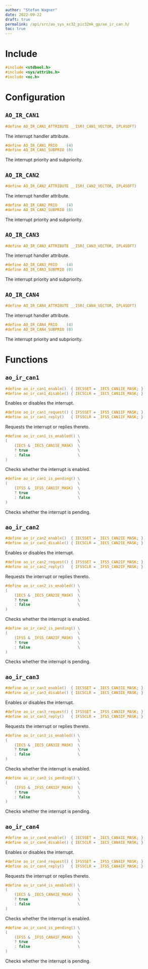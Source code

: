 ```yaml
---
author: "Stefan Wagner"
date: 2022-09-22
draft: true
permalink: /api/src/ao_sys_xc32_pic32mk_gp/ao_ir_can.h/
toc: true
---
```


# Include

```c
#include <stdbool.h>
#include <sys/attribs.h>
#include <xc.h>
```

# Configuration

## `AO_IR_CAN1`

```c
#define AO_IR_CAN1_ATTRIBUTE __ISR(_CAN1_VECTOR, IPL4SOFT)
```

The interrupt handler attribute.

```c
#define AO_IR_CAN1_PRIO    (4)
#define AO_IR_CAN1_SUBPRIO (0)
```

The interrupt priority and subpriority.

## `AO_IR_CAN2`

```c
#define AO_IR_CAN2_ATTRIBUTE __ISR(_CAN2_VECTOR, IPL4SOFT)
```

The interrupt handler attribute.

```c
#define AO_IR_CAN2_PRIO    (4)
#define AO_IR_CAN2_SUBPRIO (0)
```

The interrupt priority and subpriority.

## `AO_IR_CAN3`

```c
#define AO_IR_CAN3_ATTRIBUTE __ISR(_CAN3_VECTOR, IPL4SOFT)
```

The interrupt handler attribute.

```c
#define AO_IR_CAN3_PRIO    (4)
#define AO_IR_CAN3_SUBPRIO (0)
```

The interrupt priority and subpriority.

## `AO_IR_CAN4`

```c
#define AO_IR_CAN4_ATTRIBUTE __ISR(_CAN4_VECTOR, IPL4SOFT)
```

The interrupt handler attribute.

```c
#define AO_IR_CAN4_PRIO    (4)
#define AO_IR_CAN4_SUBPRIO (0)
```

The interrupt priority and subpriority.

# Functions

## `ao_ir_can1`

```c
#define ao_ir_can1_enable()  { IEC5SET = _IEC5_CAN1IE_MASK; }
#define ao_ir_can1_disable() { IEC5CLR = _IEC5_CAN1IE_MASK; }
```

Enables or disables the interrupt.

```c
#define ao_ir_can1_request() { IFS5SET = _IFS5_CAN1IF_MASK; }
#define ao_ir_can1_reply()   { IFS5CLR = _IFS5_CAN1IF_MASK; }
```

Requests the interrupt or replies thereto.

```c
#define ao_ir_can1_is_enabled() \
(                               \
    (IEC5 & _IEC5_CAN1IE_MASK)  \
    ? true                      \
    : false                     \
)
```

Checks whether the interrupt is enabled.

```c
#define ao_ir_can1_is_pending() \
(                               \
    (IFS5 & _IFS5_CAN1IF_MASK)  \
    ? true                      \
    : false                     \
)
```

Checks whether the interrupt is pending.

## `ao_ir_can2`

```c
#define ao_ir_can2_enable()  { IEC5SET = _IEC5_CAN2IE_MASK; }
#define ao_ir_can2_disable() { IEC5CLR = _IEC5_CAN2IE_MASK; }
```

Enables or disables the interrupt.

```c
#define ao_ir_can2_request() { IFS5SET = _IFS5_CAN2IF_MASK; }
#define ao_ir_can2_reply()   { IFS5CLR = _IFS5_CAN2IF_MASK; }
```

Requests the interrupt or replies thereto.

```c
#define ao_ir_can2_is_enabled() \
(                               \
    (IEC5 & _IEC5_CAN2IE_MASK)  \
    ? true                      \
    : false                     \
)
```

Checks whether the interrupt is enabled.

```c
#define ao_ir_can2_is_pending() \
(                               \
    (IFS5 & _IFS5_CAN2IF_MASK)  \
    ? true                      \
    : false                     \
)
```

Checks whether the interrupt is pending.

## `ao_ir_can3`

```c
#define ao_ir_can3_enable()  { IEC5SET = _IEC5_CAN3IE_MASK; }
#define ao_ir_can3_disable() { IEC5CLR = _IEC5_CAN3IE_MASK; }
```

Enables or disables the interrupt.

```c
#define ao_ir_can3_request() { IFS5SET = _IFS5_CAN3IF_MASK; }
#define ao_ir_can3_reply()   { IFS5CLR = _IFS5_CAN3IF_MASK; }
```

Requests the interrupt or replies thereto.

```c
#define ao_ir_can3_is_enabled() \
(                               \
    (IEC5 & _IEC5_CAN3IE_MASK)  \
    ? true                      \
    : false                     \
)
```

Checks whether the interrupt is enabled.

```c
#define ao_ir_can3_is_pending() \
(                               \
    (IFS5 & _IFS5_CAN3IF_MASK)  \
    ? true                      \
    : false                     \
)
```

Checks whether the interrupt is pending.

## `ao_ir_can4`

```c
#define ao_ir_can4_enable()  { IEC5SET = _IEC5_CAN4IE_MASK; }
#define ao_ir_can4_disable() { IEC5CLR = _IEC5_CAN4IE_MASK; }
```

Enables or disables the interrupt.

```c
#define ao_ir_can4_request() { IFS5SET = _IFS5_CAN4IF_MASK; }
#define ao_ir_can4_reply()   { IFS5CLR = _IFS5_CAN4IF_MASK; }
```

Requests the interrupt or replies thereto.

```c
#define ao_ir_can4_is_enabled() \
(                               \
    (IEC5 & _IEC5_CAN4IE_MASK)  \
    ? true                      \
    : false                     \
)
```

Checks whether the interrupt is enabled.

```c
#define ao_ir_can4_is_pending() \
(                               \
    (IFS5 & _IFS5_CAN4IF_MASK)  \
    ? true                      \
    : false                     \
)
```

Checks whether the interrupt is pending.

